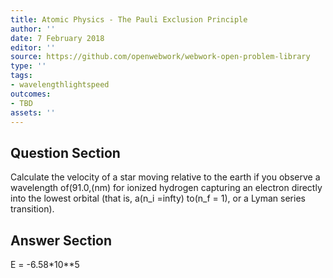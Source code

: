 ```yaml
---
title: Atomic Physics - The Pauli Exclusion Principle
author: ''
date: 7 February 2018
editor: ''
source: https://github.com/openwebwork/webwork-open-problem-library
type: ''
tags:
- wavelengthlightspeed
outcomes:
- TBD
assets: ''
---
```


## Question Section 

Calculate the velocity of a star moving relative to the earth if you observe a wavelength of(91.0,(nm) for ionized hydrogen capturing an electron directly into the lowest orbital (that is, a(n_i =infty) to(n_f = 1), or a Lyman series transition).


## Answer Section

E = -6.58*10**5